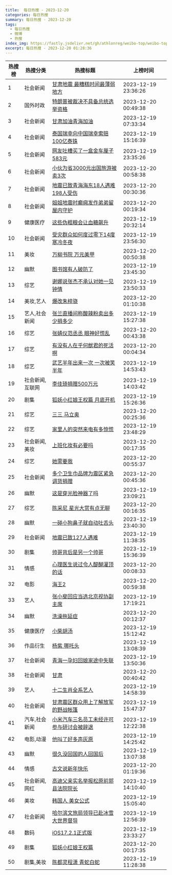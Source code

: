 ```yaml
---
title:  每日热搜 - 2023-12-20
categories: 每日热搜
summary: 每日热搜 - 2023-12-20
tags:
  - 每日热搜
  - 微博
  - 热搜
index_img: https://fastly.jsdelivr.net/gh/athlonreg/weibo-top/weibo-top.jpeg
excerpt: 每日热搜 - 2023-12-20 01:28:36
---
```


| 热搜榜 | 热搜分类 | 热搜标题 | 上榜时间 |
| --- | --- | --- | --- |
| 1 | 社会新闻 | [甘肃地震 最糟糕时间最薄弱地方](https://s.weibo.com/weibo%3Fq%3D%2523%E7%94%98%E8%82%83%E5%9C%B0%E9%9C%87%20%E6%9C%80%E7%B3%9F%E7%B3%95%E6%97%B6%E9%97%B4%E6%9C%80%E8%96%84%E5%BC%B1%E5%9C%B0%E6%96%B9%2523) | 2023-12-19 23:36:26 | 
| 2 | 国外时政 | [特朗普被裁决不具备总统选举资格](https://s.weibo.com/weibo%3Fq%3D%2523%E7%89%B9%E6%9C%97%E6%99%AE%E8%A2%AB%E8%A3%81%E5%86%B3%E4%B8%8D%E5%85%B7%E5%A4%87%E6%80%BB%E7%BB%9F%E9%80%89%E4%B8%BE%E8%B5%84%E6%A0%BC%2523) | 2023-12-20 00:49:38 | 
| 3 | 社会新闻 | [甘肃加油青海加油](https://s.weibo.com/weibo%3Fq%3D%2523%E7%94%98%E8%82%83%E5%8A%A0%E6%B2%B9%E9%9D%92%E6%B5%B7%E5%8A%A0%E6%B2%B9%2523) | 2023-12-19 07:33:34 | 
| 4 | 社会新闻 | [泰国瑞幸向中国瑞幸索赔100亿泰铢](https://s.weibo.com/weibo%3Fq%3D%2523%E6%B3%B0%E5%9B%BD%E7%91%9E%E5%B9%B8%E5%90%91%E4%B8%AD%E5%9B%BD%E7%91%9E%E5%B9%B8%E7%B4%A2%E8%B5%94100%E4%BA%BF%E6%B3%B0%E9%93%A2%2523) | 2023-12-19 15:16:39 | 
| 5 | 社会新闻 | [网友吐槽买了一盒金车厘子583元](https://s.weibo.com/weibo%3Fq%3D%2523%E7%BD%91%E5%8F%8B%E5%90%90%E6%A7%BD%E4%B9%B0%E4%BA%86%E4%B8%80%E7%9B%92%E9%87%91%E8%BD%A6%E5%8E%98%E5%AD%90583%E5%85%83%2523) | 2023-12-19 23:35:26 | 
| 6 | 社会新闻 | [小伙为省3000元出国旅游被卖3次](https://s.weibo.com/weibo%3Fq%3D%2523%E5%B0%8F%E4%BC%99%E4%B8%BA%E7%9C%813000%E5%85%83%E5%87%BA%E5%9B%BD%E6%97%85%E6%B8%B8%E8%A2%AB%E5%8D%963%E6%AC%A1%2523) | 2023-12-20 00:58:38 | 
| 7 | 社会新闻 | [地震已致青海海东18人遇难198人受伤](https://s.weibo.com/weibo%3Fq%3D%2523%E5%9C%B0%E9%9C%87%E5%B7%B2%E8%87%B4%E9%9D%92%E6%B5%B7%E6%B5%B7%E4%B8%9C18%E4%BA%BA%E9%81%87%E9%9A%BE198%E4%BA%BA%E5%8F%97%E4%BC%A4%2523) | 2023-12-20 00:30:36 | 
| 8 | 社会新闻 | [姐姐地震时癫痫发作弟弟留屋内守护](https://s.weibo.com/weibo%3Fq%3D%2523%E5%A7%90%E5%A7%90%E5%9C%B0%E9%9C%87%E6%97%B6%E7%99%AB%E7%97%AB%E5%8F%91%E4%BD%9C%E5%BC%9F%E5%BC%9F%E7%95%99%E5%B1%8B%E5%86%85%E5%AE%88%E6%8A%A4%2523) | 2023-12-20 00:19:34 | 
| 9 | 健康医疗 | [这些伪粗粮会让血糖飙升](https://s.weibo.com/weibo%3Fq%3D%2523%E8%BF%99%E4%BA%9B%E4%BC%AA%E7%B2%97%E7%B2%AE%E4%BC%9A%E8%AE%A9%E8%A1%80%E7%B3%96%E9%A3%99%E5%8D%87%2523) | 2023-12-19 20:32:14 | 
| 10 | 社会新闻 | [受灾群众如何度过零下14度寒冷冬夜](https://s.weibo.com/weibo%3Fq%3D%2523%E5%8F%97%E7%81%BE%E7%BE%A4%E4%BC%97%E5%A6%82%E4%BD%95%E5%BA%A6%E8%BF%87%E9%9B%B6%E4%B8%8B14%E5%BA%A6%E5%AF%92%E5%86%B7%E5%86%AC%E5%A4%9C%2523) | 2023-12-19 23:56:30 | 
| 11 | 美妆 | [万柳书院 万元美甲](https://s.weibo.com/weibo%3Fq%3D%2523%E4%B8%87%E6%9F%B3%E4%B9%A6%E9%99%A2%20%E4%B8%87%E5%85%83%E7%BE%8E%E7%94%B2%2523) | 2023-12-20 00:50:38 | 
| 12 | 幽默 | [图书馆有人破防了](https://s.weibo.com/weibo%3Fq%3D%2523%E5%9B%BE%E4%B9%A6%E9%A6%86%E6%9C%89%E4%BA%BA%E7%A0%B4%E9%98%B2%E4%BA%86%2523) | 2023-12-19 23:45:30 | 
| 13 | 综艺 | [谢娜说张杰不承认对她一见钟情](https://s.weibo.com/weibo%3Fq%3D%2523%E8%B0%A2%E5%A8%9C%E8%AF%B4%E5%BC%A0%E6%9D%B0%E4%B8%8D%E6%89%BF%E8%AE%A4%E5%AF%B9%E5%A5%B9%E4%B8%80%E8%A7%81%E9%92%9F%E6%83%85%2523) | 2023-12-19 23:50:33 | 
| 14 | 美妆,艺人 | [爆改朱梓骁](https://s.weibo.com/weibo%3Fq%3D%2523%E7%88%86%E6%94%B9%E6%9C%B1%E6%A2%93%E9%AA%81%2523) | 2023-12-20 01:10:38 | 
| 15 | 艺人,社会新闻 | [张兰直播间称酸辣粉卖出多少捐多少](https://s.weibo.com/weibo%3Fq%3D%2523%E5%BC%A0%E5%85%B0%E7%9B%B4%E6%92%AD%E9%97%B4%E7%A7%B0%E9%85%B8%E8%BE%A3%E7%B2%89%E5%8D%96%E5%87%BA%E5%A4%9A%E5%B0%91%E6%8D%90%E5%A4%9A%E5%B0%91%2523) | 2023-12-19 15:27:38 | 
| 16 | 综艺 | [张婧仪范丞丞 眼神好慌乱](https://s.weibo.com/weibo%3Fq%3D%2523%E5%BC%A0%E5%A9%A7%E4%BB%AA%E8%8C%83%E4%B8%9E%E4%B8%9E%20%E7%9C%BC%E7%A5%9E%E5%A5%BD%E6%85%8C%E4%B9%B1%2523) | 2023-12-20 00:43:38 | 
| 17 | 综艺 | [有没有人在乎何猷君的死活啊](https://s.weibo.com/weibo%3Fq%3D%2523%E6%9C%89%E6%B2%A1%E6%9C%89%E4%BA%BA%E5%9C%A8%E4%B9%8E%E4%BD%95%E7%8C%B7%E5%90%9B%E7%9A%84%E6%AD%BB%E6%B4%BB%E5%95%8A%2523) | 2023-12-20 00:04:34 | 
| 18 | 综艺 | [武艺半年出来一次 一次被笑半年](https://s.weibo.com/weibo%3Fq%3D%2523%E6%AD%A6%E8%89%BA%E5%8D%8A%E5%B9%B4%E5%87%BA%E6%9D%A5%E4%B8%80%E6%AC%A1%20%E4%B8%80%E6%AC%A1%E8%A2%AB%E7%AC%91%E5%8D%8A%E5%B9%B4%2523) | 2023-12-19 14:53:43 | 
| 19 | 社会新闻,互联网 | [李佳琦捐赠500万元](https://s.weibo.com/weibo%3Fq%3D%2523%E6%9D%8E%E4%BD%B3%E7%90%A6%E6%8D%90%E8%B5%A0500%E4%B8%87%E5%85%83%2523) | 2023-12-19 14:03:42 | 
| 20 | 剧集 | [狐妖小红娘王权篇 月底开机](https://s.weibo.com/weibo%3Fq%3D%2523%E7%8B%90%E5%A6%96%E5%B0%8F%E7%BA%A2%E5%A8%98%E7%8E%8B%E6%9D%83%E7%AF%87%20%E6%9C%88%E5%BA%95%E5%BC%80%E6%9C%BA%2523) | 2023-12-19 15:26:36 | 
| 21 | 综艺 | [三三 马立奥](https://s.weibo.com/weibo%3Fq%3D%2523%E4%B8%89%E4%B8%89%20%E9%A9%AC%E7%AB%8B%E5%A5%A5%2523) | 2023-12-20 00:25:36 | 
| 22 | 综艺 | [家里人的突然来电有多惊慌](https://s.weibo.com/weibo%3Fq%3D%2523%E5%AE%B6%E9%87%8C%E4%BA%BA%E7%9A%84%E7%AA%81%E7%84%B6%E6%9D%A5%E7%94%B5%E6%9C%89%E5%A4%9A%E6%83%8A%E6%85%8C%2523) | 2023-12-19 23:48:29 | 
| 23 | 社会新闻,美妆 | [上班化妆有必要吗](https://s.weibo.com/weibo%3Fq%3D%2523%E4%B8%8A%E7%8F%AD%E5%8C%96%E5%A6%86%E6%9C%89%E5%BF%85%E8%A6%81%E5%90%97%2523) | 2023-12-20 00:17:35 | 
| 24 | 综艺 | [她需要我](https://s.weibo.com/weibo%3Fq%3D%2523%E5%A5%B9%E9%9C%80%E8%A6%81%E6%88%91%2523) | 2023-12-20 00:55:37 | 
| 25 | 社会新闻 | [多个卫生巾品牌为震区紧急调货捐赠](https://s.weibo.com/weibo%3Fq%3D%2523%E5%A4%9A%E4%B8%AA%E5%8D%AB%E7%94%9F%E5%B7%BE%E5%93%81%E7%89%8C%E4%B8%BA%E9%9C%87%E5%8C%BA%E7%B4%A7%E6%80%A5%E8%B0%83%E8%B4%A7%E6%8D%90%E8%B5%A0%2523) | 2023-12-20 00:45:36 | 
| 26 | 幽默 | [这是穿光脸神器了吗](https://s.weibo.com/weibo%3Fq%3D%2523%E8%BF%99%E6%98%AF%E7%A9%BF%E5%85%89%E8%84%B8%E7%A5%9E%E5%99%A8%E4%BA%86%E5%90%97%2523) | 2023-12-19 23:09:21 | 
| 27 | 综艺 | [陈采尼 星光大赏有点无聊](https://s.weibo.com/weibo%3Fq%3D%2523%E9%99%88%E9%87%87%E5%B0%BC%20%E6%98%9F%E5%85%89%E5%A4%A7%E8%B5%8F%E6%9C%89%E7%82%B9%E6%97%A0%E8%81%8A%2523) | 2023-12-20 00:16:35 | 
| 28 | 幽默 | [一碰小狗鼻子就自动吐舌头](https://s.weibo.com/weibo%3Fq%3D%2523%E4%B8%80%E7%A2%B0%E5%B0%8F%E7%8B%97%E9%BC%BB%E5%AD%90%E5%B0%B1%E8%87%AA%E5%8A%A8%E5%90%90%E8%88%8C%E5%A4%B4%2523) | 2023-12-19 23:40:30 | 
| 29 | 社会新闻 | [地震已致127人遇难](https://s.weibo.com/weibo%3Fq%3D%2523%E5%9C%B0%E9%9C%87%E5%B7%B2%E8%87%B4127%E4%BA%BA%E9%81%87%E9%9A%BE%2523) | 2023-12-19 11:38:35 | 
| 30 | 剧集 | [帅哥背后是另一个帅哥](https://s.weibo.com/weibo%3Fq%3D%2523%E5%B8%85%E5%93%A5%E8%83%8C%E5%90%8E%E6%98%AF%E5%8F%A6%E4%B8%80%E4%B8%AA%E5%B8%85%E5%93%A5%2523) | 2023-12-19 15:36:39 | 
| 31 | 情感 | [心理医生说过令人醍醐灌顶的话](https://s.weibo.com/weibo%3Fq%3D%2523%E5%BF%83%E7%90%86%E5%8C%BB%E7%94%9F%E8%AF%B4%E8%BF%87%E4%BB%A4%E4%BA%BA%E9%86%8D%E9%86%90%E7%81%8C%E9%A1%B6%E7%9A%84%E8%AF%9D%2523) | 2023-12-20 00:08:33 | 
| 32 | 电影 | [海王2](https://s.weibo.com/weibo%3Fq%3D%2523%E6%B5%B7%E7%8E%8B2%2523) | 2023-12-20 00:59:38 | 
| 33 | 艺人 | [张小斐回应当选北京视协副主席](https://s.weibo.com/weibo%3Fq%3D%2523%E5%BC%A0%E5%B0%8F%E6%96%90%E5%9B%9E%E5%BA%94%E5%BD%93%E9%80%89%E5%8C%97%E4%BA%AC%E8%A7%86%E5%8D%8F%E5%89%AF%E4%B8%BB%E5%B8%AD%2523) | 2023-12-19 17:19:21 | 
| 34 | 幽默 | [洗澡拖延症](https://s.weibo.com/weibo%3Fq%3D%2523%E6%B4%97%E6%BE%A1%E6%8B%96%E5%BB%B6%E7%97%87%2523) | 2023-12-20 00:12:37 | 
| 35 | 健康医疗 | [小柴胡汤](https://s.weibo.com/weibo%3Fq%3D%2523%E5%B0%8F%E6%9F%B4%E8%83%A1%E6%B1%A4%2523) | 2023-12-19 15:12:42 | 
| 36 | 作品衍生 | [杨紫 哪吒头](https://s.weibo.com/weibo%3Fq%3D%2523%E6%9D%A8%E7%B4%AB%20%E5%93%AA%E5%90%92%E5%A4%B4%2523) | 2023-12-19 13:08:39 | 
| 37 | 社会新闻 | [青海一孕妇回娘家途中失联](https://s.weibo.com/weibo%3Fq%3D%2523%E9%9D%92%E6%B5%B7%E4%B8%80%E5%AD%95%E5%A6%87%E5%9B%9E%E5%A8%98%E5%AE%B6%E9%80%94%E4%B8%AD%E5%A4%B1%E8%81%94%2523) | 2023-12-19 13:50:36 | 
| 38 | 社会新闻 | [甘肃](https://s.weibo.com/weibo%3Fq%3D%2523%E7%94%98%E8%82%83%2523) | 2023-12-20 00:40:42 | 
| 39 | 艺人 | [十二生肖全系艺人](https://s.weibo.com/weibo%3Fq%3D%2523%E5%8D%81%E4%BA%8C%E7%94%9F%E8%82%96%E5%85%A8%E7%B3%BB%E8%89%BA%E4%BA%BA%2523) | 2023-12-19 14:58:39 | 
| 40 | 社会新闻 | [甘肃震区群众用上了解放军的野战帐篷](https://s.weibo.com/weibo%3Fq%3D%2523%E7%94%98%E8%82%83%E9%9C%87%E5%8C%BA%E7%BE%A4%E4%BC%97%E7%94%A8%E4%B8%8A%E4%BA%86%E8%A7%A3%E6%94%BE%E5%86%9B%E7%9A%84%E9%87%8E%E6%88%98%E5%B8%90%E7%AF%B7%2523) | 2023-12-19 15:47:37 | 
| 41 | 汽车,社会新闻 | [小米汽车三名员工未经许可参与研讨会被辞退](https://s.weibo.com/weibo%3Fq%3D%2523%E5%B0%8F%E7%B1%B3%E6%B1%BD%E8%BD%A6%E4%B8%89%E5%90%8D%E5%91%98%E5%B7%A5%E6%9C%AA%E7%BB%8F%E8%AE%B8%E5%8F%AF%E5%8F%82%E4%B8%8E%E7%A0%94%E8%AE%A8%E4%BC%9A%E8%A2%AB%E8%BE%9E%E9%80%80%2523) | 2023-12-19 12:22:38 | 
| 42 | 电影,动漫 | [他叫了好多声灰原](https://s.weibo.com/weibo%3Fq%3D%2523%E4%BB%96%E5%8F%AB%E4%BA%86%E5%A5%BD%E5%A4%9A%E5%A3%B0%E7%81%B0%E5%8E%9F%2523) | 2023-12-19 14:25:42 | 
| 43 | 幽默 | [很久没回国的人回国后](https://s.weibo.com/weibo%3Fq%3D%2523%E5%BE%88%E4%B9%85%E6%B2%A1%E5%9B%9E%E5%9B%BD%E7%9A%84%E4%BA%BA%E5%9B%9E%E5%9B%BD%E5%90%8E%2523) | 2023-12-19 13:07:38 | 
| 44 | 情感 | [古文说新年快乐](https://s.weibo.com/weibo%3Fq%3D%2523%E5%8F%A4%E6%96%87%E8%AF%B4%E6%96%B0%E5%B9%B4%E5%BF%AB%E4%B9%90%2523) | 2023-12-20 01:19:36 | 
| 45 | 社会新闻,网红 | [高迪父亲实名举报松原前郭县法院院长](https://s.weibo.com/weibo%3Fq%3D%2523%E9%AB%98%E8%BF%AA%E7%88%B6%E4%BA%B2%E5%AE%9E%E5%90%8D%E4%B8%BE%E6%8A%A5%E6%9D%BE%E5%8E%9F%E5%89%8D%E9%83%AD%E5%8E%BF%E6%B3%95%E9%99%A2%E9%99%A2%E9%95%BF%2523) | 2023-12-19 14:10:40 | 
| 46 | 美妆 | [韩国人 美女公式](https://s.weibo.com/weibo%3Fq%3D%2523%E9%9F%A9%E5%9B%BD%E4%BA%BA%20%E7%BE%8E%E5%A5%B3%E5%85%AC%E5%BC%8F%2523) | 2023-12-19 15:05:40 | 
| 47 | 社会新闻 | [哈尔滨文旅局领导已赴冰雪大世界督导](https://s.weibo.com/weibo%3Fq%3D%2523%E5%93%88%E5%B0%94%E6%BB%A8%E6%96%87%E6%97%85%E5%B1%80%E9%A2%86%E5%AF%BC%E5%B7%B2%E8%B5%B4%E5%86%B0%E9%9B%AA%E5%A4%A7%E4%B8%96%E7%95%8C%E7%9D%A3%E5%AF%BC%2523) | 2023-12-19 12:56:39 | 
| 48 | 数码 | [iOS17.2.1正式版](https://s.weibo.com/weibo%3Fq%3D%2523iOS17.2.1%E6%AD%A3%E5%BC%8F%E7%89%88%2523) | 2023-12-19 23:33:27 | 
| 49 | 剧集 | [狐妖小红娘王权篇](https://s.weibo.com/weibo%3Fq%3D%2523%E7%8B%90%E5%A6%96%E5%B0%8F%E7%BA%A2%E5%A8%98%E7%8E%8B%E6%9D%83%E7%AF%87%2523) | 2023-12-20 00:17:35 | 
| 50 | 剧集,美妆 | [陈都灵程潇 青蛇白蛇](https://s.weibo.com/weibo%3Fq%3D%2523%E9%99%88%E9%83%BD%E7%81%B5%E7%A8%8B%E6%BD%87%20%E9%9D%92%E8%9B%87%E7%99%BD%E8%9B%87%2523) | 2023-12-19 11:28:38 | 
